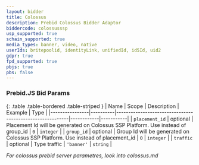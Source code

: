 ```yaml
---
layout: bidder
title: Colossus
description: Prebid Colossus Bidder Adaptor
biddercode: colossusssp
usp_supported: true
schain_supported: true
media_types: banner, video, native
userIds: britepoolid, identityLink, unifiedId, id5Id, uid2
gdpr: true
fpd_supported: true
pbjs: true
pbs: false
---
```


### Prebid.JS Bid Params

{: .table .table-bordered .table-striped }
| Name           | Scope    | Description                                              | Example    | Type      |
|----------------|----------|----------------------------------------------------------|------------|-----------|
| `placement_id` | optional | Placement Id will be generated on Colossus SSP Platform. Use instead of group_id | `0`        | `integer` |
| `group_id`     | optional | Group Id will be generated on Colossus SSP Platform. Use instead of placement_id  | `0`        | `integer` |
| `traffic`      | optional | Type traffic                                             | `'banner'` | `string`  |

*For colossus prebid server parametres, look into colossus.md*
